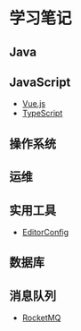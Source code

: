 # 学习笔记

## Java

## JavaScript

- [Vue.js](./javascript/vue.js.md)
- [TypeScript](./javascript/typescript.md)

## 操作系统

## 运维

## 实用工具

-  [EditorConfig](./utilities/editorconfig.md)

## 数据库

## 消息队列

- [RocketMQ](./message-queuing/rocketmq.md)


